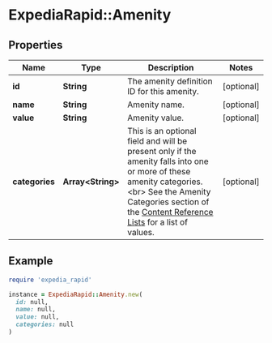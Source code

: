 # ExpediaRapid::Amenity

## Properties

| Name | Type | Description | Notes |
| ---- | ---- | ----------- | ----- |
| **id** | **String** | The amenity definition ID for this amenity. | [optional] |
| **name** | **String** | Amenity name. | [optional] |
| **value** | **String** | Amenity value. | [optional] |
| **categories** | **Array&lt;String&gt;** | This is an optional field and will be present only if the amenity falls into one or more of these amenity categories.&lt;br&gt; See the Amenity Categories section of the [Content Reference Lists](https://developers.expediagroup.com/docs/rapid/lodging/content/content-reference-lists) for a list of values.  | [optional] |

## Example

```ruby
require 'expedia_rapid'

instance = ExpediaRapid::Amenity.new(
  id: null,
  name: null,
  value: null,
  categories: null
)
```

